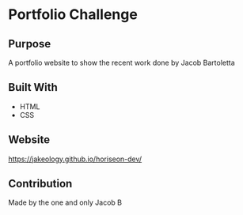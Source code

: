 # Portfolio Challenge

## Purpose
A portfolio website to show the recent work done by Jacob Bartoletta

## Built With
* HTML
* CSS

## Website
https://jakeology.github.io/horiseon-dev/

## Contribution
Made by the one and only Jacob B
